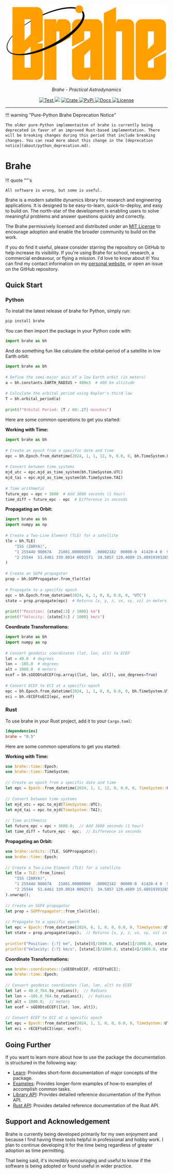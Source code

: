 <p align="center">
  <a href="https://github.com/duncaneddy/brahe/"><img src="https://raw.githubusercontent.com/duncaneddy/brahe/main/docs/assets/logo-gold.png" alt="Brahe"></a>
</p>
<p align="center">
    <em>Brahe - Practical Astrodynamics</em>
</p>
<p align="center">
<a href="https://github.com/duncaneddy/brahe/actions/workflows/commit.yml" target="_blank">
    <img src="https://github.com/duncaneddy/brahe/actions/workflows/commit.yml/badge.svg" alt="Test">
</a>
<a href="https://codecov.io/gh/duncaneddy/brahe">  
  <img src="https://codecov.io/gh/duncaneddy/brahe/graph/badge.svg?token=1JDXP549Q4"></a>
<a href="https://crates.io/crates/brahe" target="_blank">
    <img src="https://img.shields.io/crates/v/brahe.svg" alt="Crate">
</a>
<a href="https://pypi.org/project/brahe" target="_blank">
    <img src="https://img.shields.io/pypi/v/brahe?color=blue" alt="PyPi">
</a>
<a href="https://duncaneddy.github.io/brahe" target="_blank">
    <img src="https://img.shields.io/badge/docs-latest-blue.svg" alt="Docs">
</a>
<a href="https://github.com/duncaneddy/brahe/blob/main/LICENSE" target="_blank">
    <img src="https://img.shields.io/badge/License-MIT-green.svg", alt="License">
</a>
</p>

----

!!! warning "Pure-Python Brahe Deprecation Notice"
    
    The older pure-Python implementaiton of brahe is currently being deprecated in favor of an improved Rust-based implementation. There will be breaking changes during this period that include breaking changes. You can read more about this change in the [deprecation notice](about/python_deprecation.md).

# Brahe

!!! quote ""'s 

    All software is wrong, but some is useful.

Brahe is a modern satellite dynamics library for research and engineering
applications. It is designed to be easy-to-learn, quick-to-deploy, and easy to build on.
The north-star of the development is enabling users to solve meaningful problems
and answer questions quickly and correctly.

The Brahe permissively licensed and distributed under an [MIT License](https://github.com/duncaneddy/brahe/blob/main/LICENSE) to encourage adoption and enable the
broader community to build on the work.

If you do find it useful, please consider starring the repository on GitHub to help
increase its visibility. If you're using Brahe for school, research, a commercial endeavour, or flying a mission. I'd love to know about it!
You can find my contact information on my [personal website](https://duncaneddy.com), 
or open an issue on the GitHub repository.


## Quick Start

### Python

To install the latest release of brahe for Python, simply run:

```bash
pip install brahe
```

You can then import the package in your Python code with:

```python
import brahe as bh
```

And do something fun like calculate the orbital-period of a satellite in low Earth orbit:

```python
import brahe as bh

# Define the semi-major axis of a low Earth orbit (in meters)
a = bh.constants.EARTH_RADIUS + 400e3  # 400 km altitude

# Calculate the orbital period using Kepler's third law
T = bh.orbital_period(a)

print(f"Orbital Period: {T / 60:.2f} minutes")
```

Here are some common operations to get you started:

**Working with Time:**
```python
import brahe as bh

# Create an epoch from a specific date and time
epc = bh.Epoch.from_datetime(2024, 1, 1, 12, 0, 0.0, 0, bh.TimeSystem.UTC)

# Convert between time systems
mjd_utc = epc.mjd_as_time_system(bh.TimeSystem.UTC)
mjd_tai = epc.mjd_as_time_system(bh.TimeSystem.TAI)

# Time arithmetic
future_epc = epc + 3600  # Add 3600 seconds (1 hour)
time_diff = future_epc - epc  # Difference in seconds
```

**Propagating an Orbit:**
```python
import brahe as bh
import numpy as np

# Create a Two-Line Element (TLE) for a satellite
tle = bh.TLE(
    "ISS (ZARYA)",
    "1 25544U 98067A   21001.00000000  .00002182  00000-0  41420-4 0  9990",
    "2 25544  51.6461 339.8014 0002571  34.5857 120.4689 15.48919393265104"
)

# Create an SGP4 propagator
prop = bh.SGPPropagator.from_tle(tle)

# Propagate to a specific epoch
epc = bh.Epoch.from_datetime(2024, 6, 1, 0, 0, 0.0, 0, "UTC")
state = prop.propagate(epc)  # Returns [x, y, z, vx, vy, vz] in meters and m/s

print(f"Position: {state[:3] / 1000} km")
print(f"Velocity: {state[3:] / 1000} km/s")
```

**Coordinate Transformations:**
```python
import brahe as bh
import numpy as np

# Convert geodetic coordinates (lat, lon, alt) to ECEF
lat = 40.0  # degrees
lon = -105.0  # degrees
alt = 1000.0  # meters
ecef = bh.sGEODtoECEF(np.array([lat, lon, alt]), use_degrees=True)

# Convert ECEF to ECI at a specific epoch
epc = bh.Epoch.from_datetime(2024, 1, 1, 0, 0, 0.0, 0, bh.TimeSystem.UTC)
eci = bh.rECEFtoECI(epc, ecef)
```

### Rust

To use brahe in your Rust project, add it to your `Cargo.toml`:

```toml
[dependencies]
brahe = "0.5"
```

Here are some common operations to get you started:

**Working with Time:**
```rust
use brahe::time::Epoch;
use brahe::time::TimeSystem;

// Create an epoch from a specific date and time
let epc = Epoch::from_datetime(2024, 1, 1, 12, 0, 0.0, 0, TimeSystem::UTC);

// Convert between time systems
let mjd_utc = epc.to_mjd(TimeSystem::UTC);
let mjd_tai = epc.to_mjd(TimeSystem::TAI);

// Time arithmetic
let future_epc = epc + 3600.0;  // Add 3600 seconds (1 hour)
let time_diff = future_epc - epc;  // Difference in seconds
```

**Propagating an Orbit:**
```rust
use brahe::orbits::{TLE, SGPPropagator};
use brahe::time::Epoch;

// Create a Two-Line Element (TLE) for a satellite
let tle = TLE::from_lines(
    "ISS (ZARYA)",
    "1 25544U 98067A   21001.00000000  .00002182  00000-0  41420-4 0  9990",
    "2 25544  51.6461 339.8014 0002571  34.5857 120.4689 15.48919393265104"
).unwrap();

// Create an SGP4 propagator
let prop = SGPPropagator::from_tle(&tle);

// Propagate to a specific epoch
let epc = Epoch::from_datetime(2024, 6, 1, 0, 0, 0.0, 0, TimeSystem::UTC);
let state = prop.propagate(&epc);  // Returns [x, y, z, vx, vy, vz] in meters and m/s

println!("Position: {:?} km", [state[0]/1000.0, state[1]/1000.0, state[2]/1000.0]);
println!("Velocity: {:?} km/s", [state[3]/1000.0, state[4]/1000.0, state[5]/1000.0]);
```

**Coordinate Transformations:**
```rust
use brahe::coordinates::{sGEODtoECEF, rECEFtoECI};
use brahe::time::Epoch;

// Convert geodetic coordinates (lat, lon, alt) to ECEF
let lat = 40.0_f64.to_radians();  // Radians
let lon = -105.0_f64.to_radians();  // Radians
let alt = 1000.0;  // meters
let ecef = sGEODtoECEF([lat, lon, alt]);

// Convert ECEF to ECI at a specific epoch
let epc = Epoch::from_datetime(2024, 1, 1, 0, 0, 0.0, 0, TimeSystem::UTC);
let eci = rECEFtoECI(&epc, ecef);
```

## Going Further

If you want to learn more about how to use the package the documentation is structured in the following way:

- [Learn](learn/index.md): Provides short-form documentation of major concepts of the package.
- [Examples](examples/index.md): Provides longer-form examples of how-to examples of accomplish common tasks.
- [Library API](library_api/index.md): Provides detailed reference documentation of the Python API.
- [Rust API](https://docs.rs/brahe): Provides detailed reference documentation of the Rust API.


## Support and Acknowledgement

Brahe is currently being developed primarily for my own enjoyment and
because I find having these tools helpful in professional and hobby work. I plan to
continue developing it for the time being regardless of greater adoption as time permitting.

That being said, it's incredibly encouraging and useful to know if the
software is being adopted or found useful in wider practice.
